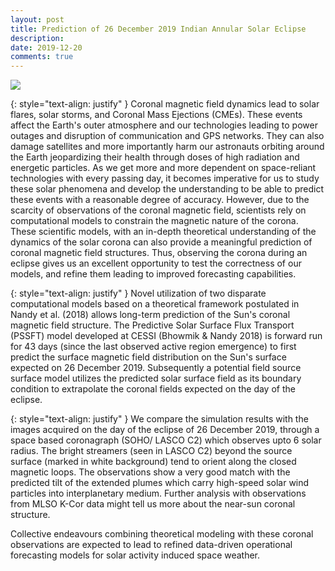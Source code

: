 ```yaml
---
layout: post
title: Prediction of 26 December 2019 Indian Annular Solar Eclipse
description: 
date: 2019-12-20
comments: true
---
```

<div class="row mt-3">
    <div class="col-sm mt-3 mt-md-2">
        <img class="img-fluid rounded z-depth-1" src="{{ site.baseurl }}/assets/img/13.jpg" data-zoomable>
    </div>
</div>


{: style="text-align: justify" }
Coronal magnetic field dynamics lead to solar flares, solar storms, and Coronal Mass Ejections (CMEs). These events affect the Earth's outer atmosphere and our technologies leading to power outages and disruption of communication and GPS networks. They can also damage satellites and more importantly harm our astronauts orbiting around the Earth jeopardizing their health through doses of high radiation and energetic particles. As we get more and more dependent on space-reliant technologies with every passing day, it becomes imperative for us to study these solar phenomena and develop the understanding to be able to predict these events with a reasonable degree of accuracy. However, due to the scarcity of observations of the coronal magnetic field, scientists rely on computational models to constrain the magnetic nature of the corona. These scientific models, with an in-depth theoretical understanding of the dynamics of the solar corona can also provide a meaningful prediction of coronal magnetic field structures. Thus, observing the corona during an eclipse gives us an excellent opportunity to test the correctness of our models, and refine them leading to improved forecasting capabilities.

{: style="text-align: justify" }
Novel utilization of two disparate computational models based on a theoretical framework postulated in Nandy et al. (2018) allows long-term prediction of the Sun's coronal magnetic field structure. The Predictive Solar Surface Flux Transport (PSSFT) model developed at CESSI (Bhowmik & Nandy 2018) is forward run for 43 days (since the last observed active region emergence) to first predict the surface magnetic field distribution on the Sun's surface expected on 26 December 2019. Subsequently a potential field source surface model utilizes the predicted solar surface field as its boundary condition to extrapolate the coronal fields expected on the day of the eclipse. 

{: style="text-align: justify" }
We compare the simulation results with the images acquired on the day of the eclipse of 26 December 2019, through a space  based coronagraph (SOHO/ LASCO C2) which observes upto 6 solar radius. The bright streamers (seen in LASCO C2) beyond the source surface (marked in white background) tend to orient along the closed magnetic loops. The observations show a very good match with the predicted tilt of the extended plumes which carry high-speed solar wind particles into interplanetary medium. Further analysis with observations from MLSO K-Cor data might tell us more about the near-sun coronal structure. 

Collective endeavours combining theoretical modeling with these coronal observations are expected to lead to refined data-driven operational forecasting models for solar activity induced space weather.

